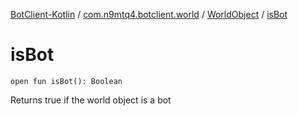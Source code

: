 [BotClient-Kotlin](../../index.md) / [com.n9mtq4.botclient.world](../index.md) / [WorldObject](index.md) / [isBot](.)


# isBot

`open fun isBot(): Boolean`

Returns true if the world object
is a bot



